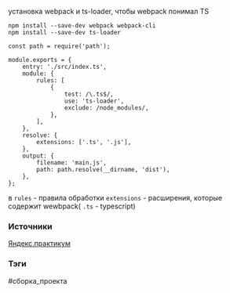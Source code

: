 
установка webpack и ts-loader, чтобы webpack понимал TS
```
npm install --save-dev webpack webpack-cli
npm install --save-dev ts-loader
```


```
const path = require('path');

module.exports = {
    entry: './src/index.ts',
    module: {
        rules: [
            {
                test: /\.ts$/,
                use: 'ts-loader',
                exclude: /node_modules/,
            },
        ],
    },
    resolve: {
        extensions: ['.ts', '.js'],
    },
    output: {
        filename: 'main.js',
        path: path.resolve(__dirname, 'dist'),
    },
};
```

в `rules` - правила обработки
`extensions` - расширения, которые содержит wewbpack( `.ts` - typescript)




### Источники
[Яндекс.практикум](https://practicum.yandex.ru/learn/high-education-web-developer-magistr/courses/dcbe5700-0747-4b6d-aeec-7c089f3c8951/sprints/236862/topics/0d310721-f025-4b45-b235-bc858c43bdc6/lessons/14094b4e-17f8-4c33-b6b4-a3b209b206ee/)



### Тэги
#сборка_проекта 